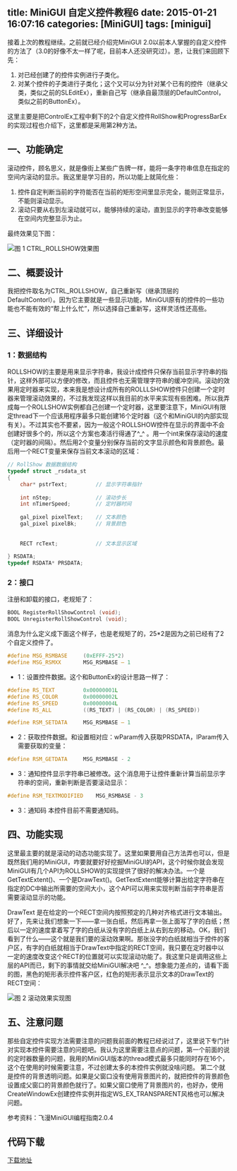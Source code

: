 title: MiniGUI 自定义控件教程6
date: 2015-01-21 16:07:16
categories: [MiniGUI]
tags: [minigui]
---

接着上次的教程继续。之前就已经介绍完MiniGUI 2.0以前本人掌握的自定义控件的方法了（3.0的好像不太一样了呢，目前本人还没研究过）。恩，让我们来回顾下先：

1. 对已经创建了的控件实例进行子类化。
2. 对某个控件的子类进行子类化；这个又可以分为针对某个已有的控件（继承父类，类似之前的SLEditEx），重新自己写（继承自最顶层的DefaultControl，类似之前的ButtonEx）。

这里主要是把ControlEx工程中剩下的2个自定义控件RollShow和ProgressBarEx的实现过程也介绍下，这里都是采用第2种方法。

## 一、功能确定

滚动控件，顾名思义，就是像街上某些广告牌一样，能将一条字符串信息在指定的空间内滚动的显示。我这里是学习目的，所以功能上就简化些：

1. 控件自定判断当前的字符能否在当前的矩形空间里显示完全，能则正常显示，不能则滚动显示。
2. 滚动只要从右到左滚动就可以，能够持续的滚动，直到显示的字符串改变能够在空间内完整显示为止。

最终效果见下图：

![](http://7u2hy4.com1.z0.glb.clouddn.com/minigui/custom-control6/1.jpeg "图 1 CTRL_ROLLSHOW效果图")

## 二、概要设计

我把控件取名为CTRL_ROLLSHOW，自己重新写（继承顶层的DefaultContorl）。因为它主要就是一些显示功能，MiniGUI原有的控件的一些功能也不能有效的“帮上什么忙”，所以选择自己重新写，这样灵活性还高些。

## 三、详细设计

### 1：数据结构

ROLLSHOW的主要是用来显示字符串，我设计成控件只保存当前显示字符串的指针，这样外部可以方便的修改，而且控件也无需管理字符串的缓冲空间。滚动的效果用定时器来实现，本来我是想设计成所有的ROLLLSHOW控件只创建一个定时器来管理滚动效果的，不过我发现这样以我目前的水平来实现有些困难。所以我弄成每一个ROLLSHOW实例都自己创建一个定时器，这里要注意下，MiniGUI有限定thread下一个应该用程序最多只能创建16个定时器（这个和MiniGUI的内部实现有关）。不过其实也不要紧，因为一般这个ROLLSHOW控件在显示的界面中不会创建好很多个的，所以这个方案也凑活行得通了^_^ 。用一个int来保存滚动的速度（定时器的间隔）。然后用2个变量分别保存当前的文字显示颜色和背景颜色。最后用一个RECT变量来保存当前文本滚动的区域：

```cpp
// RollShow 数据数据结构
typedef struct _rsdata_st
{
    char* pstrText;         // 显示字符串指针
        
    int nStep;              // 滚动步长
    int nTimerSpeed;        // 定时器时间
        
    gal_pixel pixelText;    // 文本颜色
    gal_pixel pixelBk;      // 背景颜色
        
        
    RECT rcText;            // 文本显示区域
        
} RSDATA;
typedef RSDATA* PRSDATA;
```

### 2：接口

注册和卸载的接口，老规矩了：

```cpp
BOOL RegisterRollShowControl (void);
BOOL UnregisterRollShowControl (void);
```

消息为什么定义成下面这个样子，也是老规矩了的，25*2是因为之前已经有了2个自定义控件了。

```cpp
#define MSG_RSMBASE     (0xEFFF-25*2)
#define MSG_RSMXX       MSG_RSMBASE – 1
```

* 1：设置控件数据。这个和ButtonEx的设计思路一样了：

```cpp
#define RS_TEXT         0x00000001L
#define RS_COLOR        0x00000002L
#define RS_SPEED        0x00000004L
#define RS_ALL          ((RS_TEXT) | (RS_COLOR) | (RS_SPEED))

#define RSM_SETDATA     MSG_RSMBASE – 1
```

* 2：获取控件数据。和设置相对应：wParam传入获取PRSDATA，lParam传入需要获取的变量：

```cpp
#define RSM_GETDATA     MSG_RSMBASE - 2
```

* 3：通知控件显示字符串已被修改。这个消息用于让控件重新计算当前显示字符串的空间，重新判断是否要滚动显示：

```cpp
#define RSM_TEXTMODIFIED    MSG_RSMBASE - 3
```

* 3：通知码 本控件目前不需要通知码。

## 四、功能实现

这里最主要的就是滚动的动态功能实现了。这里如果要用自己方法弄也可以，但是既然我们用的MiniGUI，咋要就要好好挖掘MiniGUI的API，这个时候你就会发现MiniGUI有几个API为ROLLSHOW的实现提供了很好的解决办法。一个是GetTextExtent()、一个是DrawText()。GetTextExtent能够计算出给定字符串在指定的DC中输出所需要的空间大小，这个API可以用来实现判断当前字符串是否需要滚动显示的功能。

DrawText 是在给定的一个RECT空间内按照预定的几种对齐格式进行文本输出。好了，先来让我们想象一下——拿一张白纸，然后再拿一张上面写了字的白纸；然后以一定的速度拿着写了字的白纸从没有字的白纸上从右到左的移动。OK，我们看到了什么——这个就是我们要的滚动效果啊。那张没字的白纸就相当于控件的客户区，有字的白纸就相当于DrawText中指定的RECT空间，我只要在定时器中以一定的速度改变这个RECT的位置就可以实现滚动功能了。我这里只是调用这些上层的API而已，剩下的事情就交给MiniGUI解决吧 ^_^。想象能力差点的，请看下面的图，黑色的矩形表示控件客户区，红色的矩形表示显示文本的DrawText的RECT空间：

![](http://7u2hy4.com1.z0.glb.clouddn.com/minigui/custom-control6/2.jpeg "图 2 滚动效果实现图")

## 五、注意问题

那些自定控件实现方法需要注意的问题我前面的教程已经说过了，这里说下专门针对实现本控件需要注意的问题吧。我认为这里需要注意点的问题，第一个前面的说的定时器数量的问题，我用的MiniGUI版本的thread模式最多只能同时存在16个，这个在使用的时候需要注意，不过创建太多的本控件实例就没啥问题。 第二个就是控件的背景透明问题。如果是父窗口没有使用背景图片的，就把控件的背景颜色设置成父窗口的背景颜色就行了。如果父窗口使用了背景图片的，也好办，使用CreateWindowEx创建控件实例并指定WS_EX_TRANSPARENT风格也可以解决问题。

参考资料：飞漫MiniGUI编程指南2.0.4

## 代码下载
[下载地址]("http://download.csdn.net/detail/mingming_killer/4045894")

